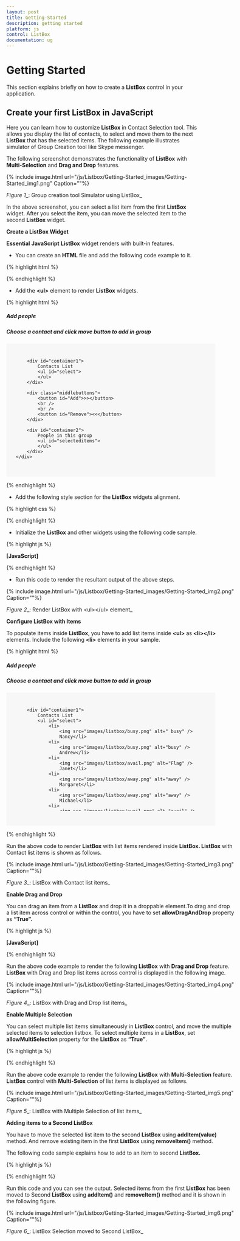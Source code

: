```yaml
---
layout: post
title: Getting-Started
description: getting started
platform: js
control: ListBox
documentation: ug
---
```


# Getting Started

This section explains briefly on how to create a **ListBox** control in your application.

## Create your first ListBox in JavaScript

Here you can learn how to customize **ListBox** in Contact Selection tool. This allows you display the list of contacts, to select and move them to the next **ListBox** that has the selected items. The following example illustrates simulator of Group Creation tool like Skype messenger.

The following screenshot demonstrates the functionality of **ListBox** with **Multi-Selection** and **Drag and Drop** features.



{% include image.html url="/js/Listbox/Getting-Started_images/Getting-Started_img1.png" Caption=""%}

_Figure_ _1__: Group creation tool Simulator using ListBox_

In the above screenshot, you can select a list item from the first **ListBox** widget. After you select the item, you can move the selected item to the second **ListBox** widget. 

**Create a ListBox Widget**

**Essential** **JavaScript**  **ListBox** widget renders with built-in features.

* You can create an **HTML** file and add the following code example to it. 



{% highlight html %}


<!doctype html>
<html>
<head>
    <meta name="viewport" content="width=device-width, initial-scale=1.0" charset="utf-8" />
    <!-- style sheet for default theme(flat azure) -->
    <link href="http://cdn.syncfusion.com/13.1.0.21/js/web/flat-azure/ej.web.all.min.css" rel="stylesheet" />
    <!--scripts-->
    <script src=" http://cdn.syncfusion.com/js/assets/external/jquery-1.10.2.min.js "></script>
    <script src=" http://cdn.syncfusion.com/js/assets/external/jquery.easing.1.3.min.js "></script>
    <script src="http://cdn.syncfusion.com/13.1.0.21/js/web/ej.web.all.min.js"> </script>
</head>
<body>
    <!--add the ListBox element here -->
</body>
</html>



{% endhighlight %}



* Add the **&lt;ul&gt;** element to render **ListBox** widgets.



{% highlight html %}


   <div id="sample">
    <h5><b>Add people</b></h5>
    <h5>Choose a contact and click move button to add in group </h5>
    <div id="control">

        <div id="container1">
            Contacts List
            <ul id="select">
            </ul>
        </div>

        <div class="middlebuttons">
            <button id="Add">>></button>
            <br />
            <br />
            <button id="Remove"><<</button>
        </div>

        <div id="container2">
            People in this group
            <ul id="selecteditems">
            </ul>
        </div>
    </div>
</div>


{% endhighlight %}



* Add the following style section for the **ListBox** widgets alignment. 



{% highlight css %}


<style type="text/css" class="cssStyles">
    #control {
        height: 300px;
        width: 500px;
        padding: 25px;
        background-color: #f7f7f7;
        display: flex;
    }

    #sample {
        height: 472px;
        width: 600px;
    }

    #selecteditems_container {
        float: right;
    }

    #select_container {
        float: left;
    }

    .middlebuttons {
        padding: 91px 25px 25px 25px;
    }

    #container1, #container2 {
        width: 200px;
    }

    img {
        padding-right: 10px;
        padding-top: 3px;
        width: 18px;
        height: 15px;
    }
</style>



{% endhighlight %}



* Initialize the **ListBox** and other widgets using the following code sample.



{% highlight js %}

**[JavaScript]**

<script type="text/javascript">
    jQuery(function ($) {
        // document ready
        // simple ListBox creation 

        $("#select").ejListBox();
        $("#selecteditems").ejListBox();
        // simple Button creation 
        // to add list item to selection ListBox
        $("#Add").ejButton({
            size: "normal",
            showRoundedCorner: true,
        });
        // to remove an list item from selection ListBox
        $("#Remove").ejButton({
            size: "normal",
            showRoundedCorner: true,
        });
    });
</script>



{% endhighlight %}



* Run this code to render the resultant output of the above steps.



{% include image.html url="/js/Listbox/Getting-Started_images/Getting-Started_img2.png" Caption=""%}

_Figure_ _2__: Render ListBox with &lt;ul&gt;&lt;/ul&gt; element_

**Configure ListBox with Items**

To populate items inside **ListBox**, you have to add list items inside **&lt;ul&gt;** as **&lt;li&gt;&lt;/li&gt;** elements. Include the following **&lt;li&gt;** elements in your sample.



{% highlight html %}


<div id="sample">
    <h5><b>Add people</b></h5>
    <h5>Choose a contact and click move button to add in group </h5>
    <div id="control">

        <div id="container1">
            Contacts List
            <ul id="select">
                <li>
                    <img src="images/listbox/busy.png" alt=" busy" />
                    Nancy</li>
                <li>
                    <img src="images/listbox/busy.png" alt="busy" />
                    Andrew</li>
                <li>
                    <img src="images/listbox/avail.png" alt="Flag" />
                    Janet</li>
                <li>
                    <img src="images/listbox/away.png" alt="away" />
                    Margaret</li>
                <li>
                    <img src="images/listbox/away.png" alt="away" />
                    Michael</li>
                <li>
                    <img src="images/listbox/avail.png" alt="avail" />
                    Robert</li>
                <li>
                    <img src="images/listbox/avail.png" alt="avail" />
                    Laura</li>
                <li>
                    <img src="images/listbox/avail.png" alt="avail" />
                    Anne</li>
                <li>
                    <img src="images/listbox/away.png" alt="away" />
                    Suyama</li>
                <li>
                    <img src="images/listbox/avail.png" alt="avail" />
                    Callahan</li>
                <li>
                    <img src="images/listbox/avail.png" alt="avail" />
                    Peacock</li>
                <li>
                    <img src="images/listbox/avail.png" alt="avail" />
                    Fuller</li>
                <li>
                    <img src="images/listbox/avail.png" alt="avail" />
                    Davolio</li>
                <li>
                    <img src="images/listbox/avail.png" alt="avail" />
                    Dodsworth</li>
                <li>
                    <img src="images/listbox/avail.png" alt="avail" />
                    Louis</li>
            </ul>
        </div>

        <div class="middlebuttons">
            <button id="Add">>></button>
            <br />
            <br />
            <button id="Remove"><<</button>
        </div>

        <div id="container2">
            People in this group

            <ul id="selecteditems">
            </ul>
        </div>
    </div>
</div>



{% endhighlight %}



Run the above code to render **ListBox** with list items rendered inside **ListBox. ListBox** with Contact list items is shown as follows.



{% include image.html url="/js/Listbox/Getting-Started_images/Getting-Started_img3.png" Caption=""%}

_Figure_ _3__: ListBox with Contact list items_

**Enable Drag and Drop** 

You can drag an item from a **ListBox** and drop it in a droppable element.To drag and drop a list item across control or within the control, you have to set **allowDragAndDrop** property as **“True”.**



{% highlight js %}

**[JavaScript]**

<script type="text/javascript">
    jQuery(function ($) {
        $("#select").ejListBox({
            allowDragAndDrop: true
        });
        $("#selecteditems").ejListBox({ **allowDragAndDrop: true** });
        // simple Button creation 
        // to add list item to selection ListBox
        $("#Add").ejButton({
            size: "normal", click: "add",
            showRoundedCorner: true,
        });
        // to remove an list item from selection ListBox
        $("#Remove").ejButton({
            size: "normal", click: "remove",
            showRoundedCorner: true,
        });
    });
</script>


{% endhighlight %}



Run the above code example to render the following **ListBox** with **Drag and Drop** feature. **ListBox** with Drag and Drop list items across control is displayed in the following image. 



{% include image.html url="/js/Listbox/Getting-Started_images/Getting-Started_img4.png" Caption=""%}

_Figure_ _4__: ListBox with Drag and Drop list items_

**Enable Multiple Selection** 

You can select multiple list items simultaneously in **ListBox** control, and move the multiple selected items to selection listbox. To select multiple items in a **ListBox**, set **allowMultiSelection** property for the **ListBox** as **“True”**.



{% highlight js %}

<script type="text/javascript">
    jQuery(function ($) {

        $("#select").ejListBox({
**allowDragAndDrop: true, allowMultiSelection: true**
        });
        $("#selecteditems").ejListBox({ allowDragAndDrop: true, });
        // simple Button creation 
        // to add list item to selection ListBox
        $("#Add").ejButton({
            size: "normal", click: "add",
            showRoundedCorner: true,
        });
        // to remove an list item from selection ListBox
        $("#Remove").ejButton({
            size: "normal", click: "remove",
            showRoundedCorner: true,
        });
    });
</script>


{% endhighlight %}



Run the above code example to render the following **ListBox** with **Multi-Selection** feature. **ListBox** control with **Multi-Selection** of list items is displayed as follows.



{% include image.html url="/js/Listbox/Getting-Started_images/Getting-Started_img5.png" Caption=""%}

_Figure_ _5__: ListBox  with Multiple Selection of list items_

**Adding items to a Second ListBox**

You have to move the selected list item to the second **ListBox** using **addItem(value)** method. And remove existing item in the first **ListBox** using **removeItem()** method.

The following code sample explains how to add to an item to second **ListBox.**



{% highlight js %}


<script type="text/javascript">
    jQuery(function ($) {
        $("#select").ejListBox();
        $("#selecteditems").ejListBox();
        // simple Button creation 
        // to add list item to selection ListBox
        $("#Add").ejButton({
            size: "normal", click: "add",
            showRoundedCorner: true,
        });
        // to remove an list item from selection ListBox
        $("#Remove").ejButton({
            size: "normal", click: "remove",
            showRoundedCorner: true,
        });
    });
    function add(e) {
        var firstListBox = $('#select').data("ejListBox");
        var selecteditems = firstListBox.getSelectedItems();
        var len = selecteditems.length;
        for (i = 0; i < len; i++) {
            var value = $(selecteditems[i]).html();
            selecteditems[i].remove();
            var target = $('#selecteditems').data("ejListBox");
            target.addItem(value);
        }
    }

    function remove(e) {
        var firstListBox = $('#selecteditems').data("ejListBox");
        var selecteditem = firstListBox.getSelectedItems();
        var len = selecteditem.length;
        for (i = 0; i < len; i++) {
            var value = $(selecteditems[i]).html();
            selecteditem[i].remove();
            var target = $('#select').data("ejListBox");
            target.addItem(value);
        }
    }
</script>


{% endhighlight %}



Run this code and you can see the output. Selected items from the first **ListBox** has been moved to Second **ListBox** using **addItem()** and **removeItem()** method and it is shown in the following figure.



{% include image.html url="/js/Listbox/Getting-Started_images/Getting-Started_img6.png" Caption=""%}

_Figure_ _6__: ListBox Selection moved to Second ListBox_


